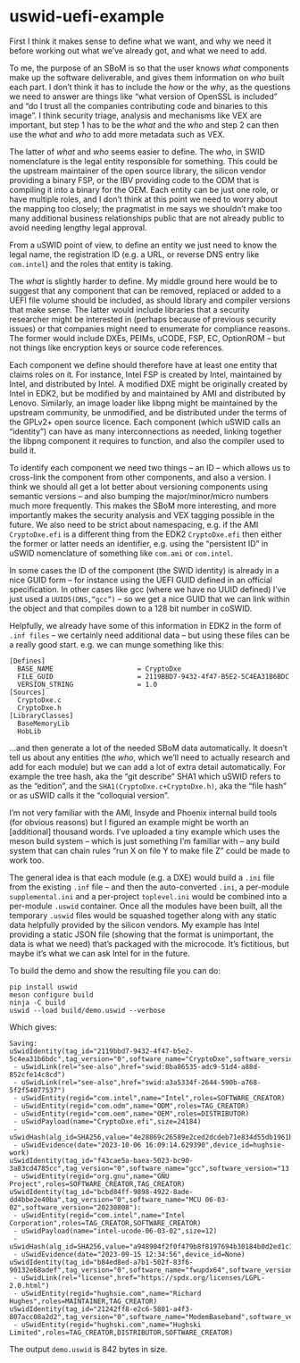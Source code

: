 # uswid-uefi-example

First I think it makes sense to define what we want, and why we need it before working out what
we’ve already got, and what we need to add.

To me, the purpose of an SBoM is so that the user knows *what* components make up the software
deliverable, and gives them information on *who* built each part.
I don’t think it has to include the *how* or the *why*, as the questions we need to answer are
things like “what version of OpenSSL is included” and “do I trust all the companies contributing
code and binaries to this image”.
I think security triage, analysis and mechanisms like VEX are important, but step 1 has to be the
*what* and the *who* and step 2 can then use the *what* and *who* to add more metadata such as VEX.

The latter of *what* and *who* seems easier to define.
The *who*, in SWID nomenclature is the legal entity responsible for something.
This could be the upstream maintainer of the open source library, the silicon vendor providing a
binary FSP, or the IBV providing code to the ODM that is compiling it into a binary for the OEM.
Each entity can be just one role, or have multiple roles, and I don’t think at this point we need
to worry about the mapping too closely; the pragmatist in me says we shouldn’t make too many
additional business relationships public that are not already public to avoid needing lengthy
legal approval.

From a uSWID point of view, to define an entity we just need to know the legal name, the
registration ID (e.g. a URL, or reverse DNS entry like `com.intel`) and the roles that entity is taking.

The *what* is slightly harder to define. My middle ground here would be to suggest that any
component that can be removed, replaced or added to a UEFI file volume should be included, as should
library and compiler versions that make sense.
The latter would include libraries that a security researcher might be interested in (perhaps
because of previous security issues) or that companies might need to enumerate for compliance reasons.
The former would include DXEs, PEIMs, uCODE, FSP, EC, OptionROM – but not things like encryption keys
or source code references.

Each component we define should therefore have at least one entity that claims roles on it.
For instance, Intel FSP is created by Intel, maintained by Intel, and distributed by Intel.
A modified DXE might be originally created by Intel in EDK2, but be modified by and maintained by
AMI and distributed by Lenovo. Similarly, an image loader like libpng might be maintained by the
upstream community, be unmodified, and be distributed under the terms of the GPLv2+ open source
licence. Each component (which uSWID calls an “identity”) can have as many interconnections as
needed, linking together the libpng component it requires to function, and also the compiler used
to build it.

To identify each component we need two things – an ID – which allows us to cross-link the component
from other components, and also a version.
I think we should all get a lot better about versioning components using semantic versions – and
also bumping the major/minor/micro numbers much more frequently.
This makes the SBoM more interesting, and more importantly makes the security analysis and VEX
tagging possible in the future. We also need to be strict about namespacing, e.g. if the AMI
`CryptoDxe.efi` is a different thing from the EDK2 `CryptoDxe.efi` then either the former or latter
needs an identifier, e.g. using the “persistent ID” in uSWID nomenclature of something like
`com.ami` or `com.intel`.

In some cases the ID of the component (the SWID identity) is already in a nice GUID form – for
instance using the UEFI GUID defined in an official specification.
In other cases like gcc (where we have no UUID defined) I’ve just used a `UUID5(DNS,“gcc”)` – so we
get a nice GUID that we can link within the object and that compiles down to a 128 bit number in coSWID.

Helpfully, we already have some of this information in EDK2 in the form of `.inf files` – we
certainly need additional data – but using these files can be a really good start. e.g. we can
munge something like this:

    [Defines]
      BASE_NAME                  	= CryptoDxe
      FILE_GUID                  	= 2119BBD7-9432-4f47-B5E2-5C4EA31B6BDC
      VERSION_STRING             	= 1.0
    [Sources]
      CryptoDxe.c
      CryptoDxe.h
    [LibraryClasses]
      BaseMemoryLib
      HobLib

…and then generate a lot of the needed SBoM data automatically. It doesn’t tell us about any
entities (the *who*, which we’ll need to actually research and add for each module) but we can add
a lot of extra detail automatically.
For example the tree hash, aka the “git describe” SHA1 which uSWID refers to as the “edition”, and
the `SHA1(CryptoDxe.c+CryptoDxe.h)`, aka the “file hash” or as uSWID calls it the “colloquial version”.

I’m not very familiar with the AMI, Insyde and Phoenix internal build tools (for obvious reasons)
but I figured an example might be worth an [additional] thousand words.
I’ve uploaded a tiny example which uses the meson build system – which is just something I’m
familiar with – any build system that can chain rules “run X on file Y to make file Z” could be
made to work too.

The general idea is that each module (e.g. a DXE) would build a `.ini` file from the existing `.inf`
file – and then the auto-converted `.ini`, a per-module `supplemental.ini` and a per-project
`toplevel.ini` would be combined into a per-module `.uswid` container.
Once all the modules have been built, all the temporary `.uswid` files would be squashed together
along with any static data helpfully provided by the silicon vendors.
My example has Intel providing a static JSON file (showing that the format is unimportant, the
data is what we need) that’s packaged with the microcode.
It’s fictitious, but maybe it’s what we can ask Intel for in the future.

To build the demo and show the resulting file you can do:

    pip install uswid
    meson configure build
    ninja -C build
    uswid --load build/demo.uswid --verbose

Which gives:

    Saving:
    uSwidIdentity(tag_id="2119bbd7-9432-4f47-b5e2-5c4ea31b6bdc",tag_version="0",software_name="CryptoDxe",software_version="1.0"):
     - uSwidLink(rel="see-also",href="swid:8ba86535-adc9-51d4-a88d-852cfe14c8cd")
     - uSwidLink(rel="see-also",href="swid:a3a5334f-2644-590b-a768-5f2f54077537")
     - uSwidEntity(regid="com.intel",name="Intel",roles=SOFTWARE_CREATOR)
     - uSwidEntity(regid="com.odm",name="ODM",roles=TAG_CREATOR)
     - uSwidEntity(regid="com.oem",name="OEM",roles=DISTRIBUTOR)
     - uSwidPayload(name="CryptoDxe.efi",size=24184)
     - uSwidHash(alg_id=SHA256,value="4e28869c26589e2ced2dcdeb71e834d55db1961be48fe6c16937b59518b0ffc0")
     - uSwidEvidence(date="2023-10-06 16:09:14.629390",device_id=hughsie-work)
    uSwidIdentity(tag_id="f43cae5a-baea-5023-bc90-3a83cd4785cc",tag_version="0",software_name="gcc",software_version="13.2.1"):
     - uSwidEntity(regid="org.gnu",name="GNU Project",roles=SOFTWARE_CREATOR,TAG_CREATOR)
    uSwidIdentity(tag_id="bcbd84ff-9898-4922-8ade-dd4bbe2e40ba",tag_version="0",software_name="MCU 06-03-02",software_version="20230808"):
     - uSwidEntity(regid="com.intel",name="Intel Corporation",roles=TAG_CREATOR,SOFTWARE_CREATOR)
     - uSwidPayload(name="intel-ucode-06-03-02",size=12)
     - uSwidHash(alg_id=SHA256,value="a948904f2f0f479b8f8197694b30184b0d2ed1c1cd2a1ec0fb85d299a192a447")
     - uSwidEvidence(date="2023-09-15 12:34:56",device_id=None)
    uSwidIdentity(tag_id="b84ed8ed-a7b1-502f-83f6-90132e68adef",tag_version="0",software_name="fwupdx64",software_version="1.5"):
     - uSwidLink(rel="license",href="https://spdx.org/licenses/LGPL-2.0.html")
     - uSwidEntity(regid="hughsie.com",name="Richard Hughes",roles=MAINTAINER,TAG_CREATOR)
    uSwidIdentity(tag_id="21242ff8-e2c6-5801-a4f3-807acc08a2d2",tag_version="0",software_name="ModemBaseband",software_version="11.22.33"):
     - uSwidEntity(regid="hughski.com",name="Hughski Limited",roles=TAG_CREATOR,DISTRIBUTOR,SOFTWARE_CREATOR)

The output `demo.uswid` is 842 bytes in size.

